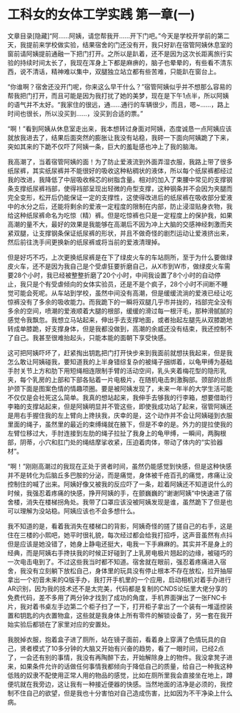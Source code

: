 # 工科女的女体工学实践 第一章(一)

文章目录[隐藏]“阿……阿姨，请您帮我开……开下门吧。”今天是学校开学前的第二天，我提前来学校做实验，结果宿舍的门还没有开，我只好趴在宿管阿姨休息室的窗前请阿姨提前通融一下把门打开。之所以是趴着，还不是因为这次长距离旅行实验的持续时间太长了，我现在浑身上下都是麻痹的，脑子也晕晕的，有些看不清东西，说不清话，精神难以集中，双腿独立站立都有些苦难，只能趴在窗台上。

“你谁啊？宿舍还没开门呢，你来这么早干什么？”宿管阿姨似乎并不想那么容易的帮我把门打开，而且可能是因为我打扰了她的美梦，现在是下午1点半，所以阿姨的语气并不太好。“我家住的很远，通……通行的车辆很少，而且，嗯~……，路上时间也很长，所以没买到……，没买到合适的票。”

“啊！”看到阿姨从休息室走出来，我本想转过身面对阿姨，态度诚恳一点阿姨应该就放我进去了，结果后面突然的膨胀让我没有站稳，我砰一下面向阿姨跪了下来，突如其来的下跪不仅吓了阿姨一条，巨大的羞耻感也冲上了我的脑海。

我高潮了，当着宿管阿姨的面！为了防止爱液流到外面弄湿衣服，我路上带了很多纸尿裤，其实纸尿裤并不能很好的吸收这种粘稠状的液体，所以每个纸尿裤都经过我的改进，我降低了中层吸收棉芯的树脂含量。相对的加入了束腰中常见的支撑钢条支撑纸尿裤裆部，使得裆部呈现出轻微的舟型支撑，这种钢条并不会因为夹腿而完全变形，松开后仍能保证一定的支撑性，这使得改进后的纸尿裤在吸收部分爱液中的水分之后，还能将剩余的爱液一定程度的限制在内部，防止浸湿贴身衣物，我给这种纸尿裤命名为吃惊（精）裤。但是吃惊裤也只是一定程度上的保护我，如果高潮的量不大，最好的效果是我能够在高潮后不因为冲上大脑的交感神经刺激而夹紧双腿，让支撑钢条保证纸尿裤的形状，并且不做奇怪的剧烈运动让爱液挤出来，然后前往洗手间更换新的纸尿裤或将当前的爱液清理掉。

但是好巧不巧，上次更换纸尿裤是在下了绿皮火车的车站厕所，至于为什么要做绿皮火车，还不是因为我自己是个受虐狂要折磨自己，从X市到W市，做绿皮火车需要28个小时，我已经被整整折磨了20个小时，中间我设置了8个小时的自动停止，我只是个有受虐倾向的女体实验员，还是不是个疯子，28个小时不间断不睡觉可能会死呢。从车站到学校，虽然中间没有高潮，但是缓缓流淌的爱液已经让吃惊裤没有了多余的吸收能力。而我跪下的一瞬将双腿几乎市并拢的，裆部完全没有多余的空间，喷潮的爱液顺着大腿的根部，缓缓的滑过每一根汗毛，那种滑腻腻的感觉令我飘忽。我想立马站起来，伸出手去支撑地面，或者抬起左腿先从双膝跪地转成单膝跪，好支撑身体，但是我都没做到，高潮的余威还没有结束，我还控制不了自己。我甚至很难抬起头，只能本能的面朝下享受快感。

这可把阿姨吓坏了，赶紧掏出钥匙把门打开快步来到我面前就想扶我起来，但是我怎么敢让阿姨碰我，要知道我的上半身错综复杂的被绳子捆绑着，以龟甲缚为基础手肘关节上方和肋下用短绳相连限制手臂的活动空间，乳头夹着梅花型的隐形乳夹，每个乳房的上部和下部各贴着一片电极片，在随机电击刺激胸部。颈部的丝质护颈下面是图案色情的情趣项圈。要是被阿姨发现了，未来一年半的大学生活可能不仅仅是会社死这么简单。我真的想站起来，我伸手去够我的行李箱，想要借助行李箱的支撑站起来，但是阿姨明显并不管这些，即使我成功站了起来，宿管阿姨还是用右手握住我的左上臂向上搀扶我，庆幸的是，这个动作并不会让阿姨碰到衣服里面的绳子，虽然里的最近的束缚绳就在腋下，但是不幸的是。外力的提拉使我的左臂位移过大，手肘连接到左肋的绳子拉扯了我身上的龟甲缚，一瞬间，两胸根部，阴蒂，小穴和肛门处的绳结摩挲收紧，压迫着肉体，带动了体内的“实验器材“。

“啊！”刚刚高潮过的我现在正处于贤者时间，虽然仍能感觉到快感，但是这种快感并不是转化为后脑丘多巴胺的分泌，而是痛觉，身体被千疮百孔的痛觉，疼痛让没控制住的喊了出来。阿姨好像又被我的反应吓了一条，趁着阿姨还不知道说什么的时候，我强忍着疼痛的快感，挣开阿姨的手，在颤巍巍的“谢谢阿姨“中快速进了宿舍楼，消失在楼梯拐角处。我带了口罩应该没被阿姨发现是谁，虽然跪下了但是也可以理解为没站稳。阿姨应该也不会多想什么。

我不知道的是，看着我消失在楼梯口的背影，阿姨奇怪的搓了搓自己的右手，这是住在三楼的小熙吧，她平时很礼貌，每次经过都会给我打招呼，这声音虽然有点抖但是应该是她没错了，她身上静电还挺大，电我一下手麻麻的。其实并不是身上的经典，而是阿姨右手搀扶我的时候正好碰到了上乳房电极片翘起的边缘，被碰巧的一次电击电到了。不过这些我当时都不知道。宿舍就在眼前，强忍着疼痛进入宿舍，我没有立刻躺下放松自己，身体里的玩具没有停止根本不存在放松，拉开抽屉拿出一个初音未来的Q版手办，我打开手机里的一个应用，启动相机对着手办进行AR识别，因为我的技术还不是太完美，代码都是复制的CNDS论坛里大佬分享的免费代码，差不多用了两分钟才找到了成功的角度，手机界面弹出了一张FNC卡片，我对着书桌左手边第二个柜子扫了一下，打开柜子拿出了一个装有一堆遥控装置和钥匙的内衣置物盒，这些就是我身体上所有零件的解锁设备了，另一套在我开始实验后都锁在了家里对应的安置处。

我脱掉衣服，抱着盒子进了厕所，站在镜子面前，看着身上穿满了色情玩具的自己，贤者模式了10多分钟的大脑又开始有兴奋的趋势，看了一眼时间，已经2点了，一会还有别的事情，我没有再陶醉下去，开始解除身上的物件。我没拿凳子进来，如果条件允许的话做任何事情我都倾向于降低自己的质量，给自己一种我这种低贱的奴隶不配使用正常人用的物品的感觉，比如在厕所里我会直接坐在地上，蹲便坑就在我旁边，这让我有一种接近便器的快感。当然地面的洁净是必须的，我控制不住自己的欲望，但是我也十分害怕对自己造成伤害，比如因为不干净染上什么病。